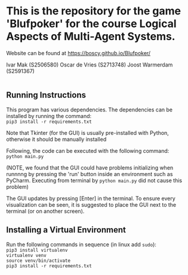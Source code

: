 # This is the repository for the game 'Blufpoker' for the course Logical Aspects of Multi-Agent Systems.
Website can be found at https://boscy.github.io/Blufpoker/

Ivar Mak (S2506580)   Oscar de Vries (S2713748)   Joost Warmerdam (S2591367)

<img src="https://i.pinimg.com/originals/f5/95/f6/f595f6e121085652d5118eaf3a20e8e1.jpg" class="img-responsive" alt=""> 

## Running Instructions
This program has various dependencies. The dependencies can be installed by running the command:
<br/>```pip3 install -r requirements.txt``` 

Note that Tkinter (for the GUI) is usually pre-installed with Python, otherwise it should be manually installed

Following, the code can be executed with the following command:
<br/>```python main.py``` 

(NOTE, we found that the GUI could have problems initializing when runnnng by pressing the 'run' button inside an environment such as PyCharm. Executing from terminal by ```python main.py```  did not cause this problem)

The GUI updates by pressing [Enter] in the terminal. To ensure every visualization can be seen, it is suggested to place the GUI next to the terminal (or on another screen).


##  Installing a Virtual Environment
Run the following commands in sequence (in linux add ```sudo```):
<br/>```pip3 install virtualenv```
<br/>```virtualenv venv```
<br/>```source venv/bin/activate```
<br/>```pip3 install -r requirements.txt```


